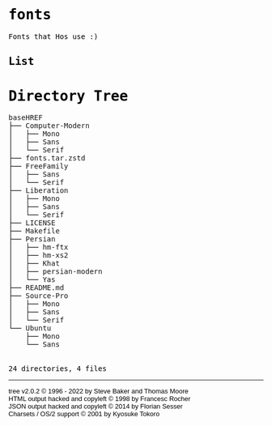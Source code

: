 # fonts
Fonts that Hos use :)

## List


<!DOCTYPE html>
<html>
<head>
 <meta http-equiv="Content-Type" content="text/html; charset=UTF-8">
 <meta name="Author" content="Made by 'tree'">
 <meta name="GENERATOR" content="$Version: $ tree v2.0.2 (c) 1996 - 2022 by Steve Baker, Thomas Moore, Francesc Rocher, Florian Sesser, Kyosuke Tokoro $">
 <title>Directory Tree</title>
 <style type="text/css">
  BODY { font-family : monospace, sans-serif;  color: black;}
  P { font-family : monospace, sans-serif; color: black; margin:0px; padding: 0px;}
  A:visited { text-decoration : none; margin : 0px; padding : 0px;}
  A:link    { text-decoration : none; margin : 0px; padding : 0px;}
  A:hover   { text-decoration: underline; background-color : yellow; margin : 0px; padding : 0px;}
  A:active  { margin : 0px; padding : 0px;}
  .VERSION { font-size: small; font-family : arial, sans-serif; }
  .NORM  { color: black;  }
  .FIFO  { color: purple; }
  .CHAR  { color: yellow; }
  .DIR   { color: blue;   }
  .BLOCK { color: yellow; }
  .LINK  { color: aqua;   }
  .SOCK  { color: fuchsia;}
  .EXEC  { color: green;  }
 </style>
</head>
<body>
	<h1>Directory Tree</h1><p>
	<a href="baseHREF">baseHREF</a><br>
	├── <a href="baseHREF/Computer-Modern/">Computer-Modern</a><br>
	│   ├── <a href="baseHREF/Computer-Modern/Mono/">Mono</a><br>
	│   ├── <a href="baseHREF/Computer-Modern/Sans/">Sans</a><br>
	│   └── <a href="baseHREF/Computer-Modern/Serif/">Serif</a><br>
	├── <a href="baseHREF/fonts.tar.zstd">fonts.tar.zstd</a><br>
	├── <a href="baseHREF/FreeFamily/">FreeFamily</a><br>
	│   ├── <a href="baseHREF/FreeFamily/Sans/">Sans</a><br>
	│   └── <a href="baseHREF/FreeFamily/Serif/">Serif</a><br>
	├── <a href="baseHREF/Liberation/">Liberation</a><br>
	│   ├── <a href="baseHREF/Liberation/Mono/">Mono</a><br>
	│   ├── <a href="baseHREF/Liberation/Sans/">Sans</a><br>
	│   └── <a href="baseHREF/Liberation/Serif/">Serif</a><br>
	├── <a href="baseHREF/LICENSE">LICENSE</a><br>
	├── <a href="baseHREF/Makefile">Makefile</a><br>
	├── <a href="baseHREF/Persian/">Persian</a><br>
	│   ├── <a href="baseHREF/Persian/hm-ftx/">hm-ftx</a><br>
	│   ├── <a href="baseHREF/Persian/hm-xs2/">hm-xs2</a><br>
	│   ├── <a href="baseHREF/Persian/Khat/">Khat</a><br>
	│   ├── <a href="baseHREF/Persian/persian-modern/">persian-modern</a><br>
	│   └── <a href="baseHREF/Persian/Yas/">Yas</a><br>
	├── <a href="baseHREF/README.md">README.md</a><br>
	├── <a href="baseHREF/Source-Pro/">Source-Pro</a><br>
	│   ├── <a href="baseHREF/Source-Pro/Mono/">Mono</a><br>
	│   ├── <a href="baseHREF/Source-Pro/Sans/">Sans</a><br>
	│   └── <a href="baseHREF/Source-Pro/Serif/">Serif</a><br>
	└── <a href="baseHREF/Ubuntu/">Ubuntu</a><br>
	&nbsp;&nbsp;&nbsp; ├── <a href="baseHREF/Ubuntu/Mono/">Mono</a><br>
	&nbsp;&nbsp;&nbsp; └── <a href="baseHREF/Ubuntu/Sans/">Sans</a><br>
<br><br><p>

24 directories, 4 files

</p>
	<hr>
	<p class="VERSION">
		 tree v2.0.2 © 1996 - 2022 by Steve Baker and Thomas Moore <br>
		 HTML output hacked and copyleft © 1998 by Francesc Rocher <br>
		 JSON output hacked and copyleft © 2014 by Florian Sesser <br>
		 Charsets / OS/2 support © 2001 by Kyosuke Tokoro
	</p>
</body>
</html>
